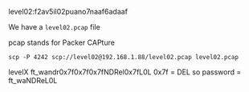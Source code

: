 level02:f2av5il02puano7naaf6adaaf

We have a `level02.pcap` file

pcap stands for Packer CAPture

`scp -P 4242 scp://level02@192.168.1.88/level02.pcap level02.pcap`

levelX ft_wandr0x7f0x7f0x7fNDRel0x7fL0L 0x7f = DEL
so password = ft_waNDReL0L
